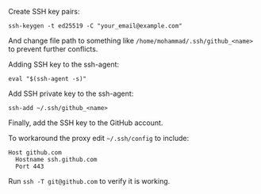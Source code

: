 Create SSH key pairs:

`ssh-keygen -t ed25519 -C "your_email@example.com"`

And change file path to something like `/home/mohammad/.ssh/github_<name>` to
prevent further conflicts.

Adding SSH key to the ssh-agent:

```shell
eval "$(ssh-agent -s)"
```

Add SSH private key to the ssh-agent:

`ssh-add ~/.ssh/github_<name>`

Finally, add the SSH key to the GitHub account.

To workaround the proxy edit `~/.ssh/config` to include:

```
Host github.com
  Hostname ssh.github.com
  Port 443
```

Run `ssh -T git@github.com` to verify it is working.
